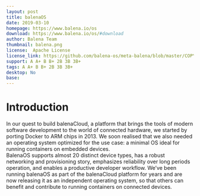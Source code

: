 ```yaml
---
layout: post
title: balenaOS
date: 2019-03-10
homepage: https://www.balena.io/os
download: https://www.balena.io/os/#download
author: Balena Team
thumbnail: balena.png
license:  Apache License
license_link: https://github.com/balena-os/meta-balena/blob/master/COPYING.Apache-2.0
support: A A+ B B+ 2B 3B 3B+ 
tags: A A+ B B+ 2B 3B 3B+
desktop: No
base: 
---
```


# Introduction

In our quest to build balenaCloud, a platform that brings the tools of modern software development to the world of connected hardware, we started by porting Docker to ARM chips in 2013. We soon realised that we also needed an operating system optimized for the use case: a minimal OS ideal for running containers on embedded devices.<br/>
BalenaOS supports almost 20 distinct device types, has a robust networking and provisioning story, emphasizes reliability over long periods operation, and enables a productive developer workflow. We’ve been running balenaOS as part of the balenaCloud platform for years and are now releasing it as an independent operating system, so that others can benefit and contribute to running containers on connected devices.

